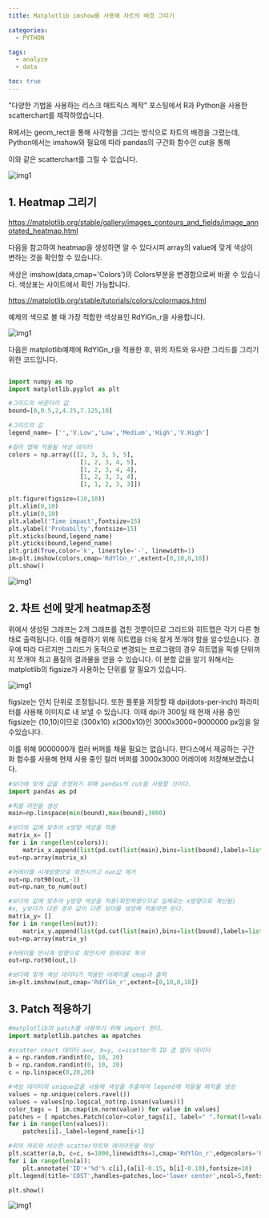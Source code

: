 ```yaml
---
title: Matplotlib imshow를 사용해 차트의 배경 그리기

categories:
  - PYTHON

tags:
  - analyze
  - data

toc: true
---
```


"다양한 기법을 사용하는 리스크 매트릭스 제작" 포스팅에서 R과 Python을 사용한 scatterchart를 제작하였습니다. 

R에서는 geom_rect을 통해 사각형을 그리는 방식으로 차트의 배경을 그렸는데, Python에서는 imshow와 필요에 따라 pandas의 구간화 함수인 cut을 통해 

이와 같은 scatterchart를 그릴 수 있습니다. <br>

![img1](/assets/img/plot_risk.png)

## 1. Heatmap 그리기

https://matplotlib.org/stable/gallery/images_contours_and_fields/image_annotated_heatmap.html

다음을 참고하여 heatmap을 생성하면 알 수 있다시피 array의 value에 맞게 색상이 변하는 것을 확인할 수 있습니다.

색상은 imshow(data,cmap='Colors')의 Colors부분을 변경함으로써 바꿀 수 있습니다. 색상표는 사이트에서 확인 가능합니다.

https://matplotlib.org/stable/tutorials/colors/colormaps.html

예제의 색으로 볼 때 가장 적합한 색상표인 RdYlGn_r을 사용합니다.  

![img1](/assets/img/pl7.png)

다음은 matplotlib예제에 RdYlGn_r을 적용한 후, 위의 차트와 유사한 그리드를 그리기 위한 코드입니다.

~~~python

import numpy as np
import matplotlib.pyplot as plt

#그리드의 바운더리 값
bound=[0,0.5,2,4.25,7.125,10]

#그리드의 값 
legend_name= ['','V.Low','Low','Medium','High','V.High']

#컬러 맵에 적용될 색상 데이터
colors = np.array([[2, 3, 3, 5, 5],
                    [1, 2, 3, 4, 5],
                    [1, 2, 3, 4, 4],
                    [1, 2, 3, 3, 4],
                    [1, 1, 2, 3, 3]])

plt.figure(figsize=(10,10))
plt.xlim(0,10)
plt.ylim(0,10)
plt.xlabel('Time impact',fontsize=15)
plt.ylabel('Probabilty',fontsize=15)
plt.xticks(bound,legend_name)
plt.yticks(bound,legend_name)
plt.grid(True,color='k', linestyle='-', linewidth=1)
im=plt.imshow(colors,cmap='RdYlGn_r',extent=[0,10,0,10])
plt.show()

~~~

![img1](/assets/img/erroutput.png)


## 2. 차트 선에 맞게 heatmap조정

위에서 생성된 그래프는 2개 그래프를 겹친 것뿐이므로 그리드와 히트맵은 각기 다른 형태로 출력됩니다. 이를 해결하기 위해 히트맵을 더욱 잘게 쪼개야 함을 알수있습니다. 경우에 따라 다르지만 그리드가 동적으로 변경되는 프로그램의 경우 히트맵을 픽셀 단위까지 쪼개야 최고 품질의 결과물을 얻을 수 있습니다. 이 분할 값을 알기 위해서는 matplotlib의 figsize가 사용하는 단위를 알 필요가 있습니다.

![img1](/assets/img/sq_5.png)

figsize는 인치 단위로 조정됩니다. 또한 플롯을 저장할 때 dpi(dots-per-inch) 파라미터를 사용해 이미지로 내 보낼 수 있습니다. 이때 dpi가 300일 때 현재 사용 중인 figsize는 (10,10)이므로 (300x10) x(300x10)인 3000x3000=9000000 px임을 알수있습니다. <br>

이를 위해 9000000개 컬러 버퍼를 채울 필요는 없습니다.
판다스에서 제공하는 구간화 함수를 사용해 현재 사용 중인 컬러 버퍼를 3000x3000 어레이에 저장해보겠습니다. 

~~~python
#보더에 맞게 값을 조정하기 위해 pandas의 cut을 사용할 것이다.
import pandas as pd

#픽셀 라인을 생성
main=np.linspace(min(bound),max(bound),3000)

#보더의 값에 맞추어 x방향 색상을 적용
matrix_x= []
for i in range(len(colors)):
    matrix_x.append(list(pd.cut(list(main),bins=list(bound),labels=list(colors[i]),ordered=False,duplicates='raise')))
out=np.array(matrix_x)

#어레이를 시계방향으로 회전시키고 nan값 제거
out=np.rot90(out,-1)
out=np.nan_to_num(out)

#보더의 값에 맞추어 y방향 색상을 적용(회전하였으므로 실제로는 x방향으로 계산됨)
#x, y보더가 다른 경우 값이 다른 보더를 생성해 적용하면 된다.
matrix_y= []
for i in range(len(out)):
    matrix_y.append(list(pd.cut(list(main),bins=list(bound),labels=list(out[i]),ordered=False,duplicates='raise')))    
out=np.array(matrix_y)

#어레이를 반시계 방향으로 회전시켜 원래대로 복귀
out=np.rot90(out,1)

#보더에 맞게 색상 데이터가 적용된 어레이를 cmap과 출력
im=plt.imshow(out,cmap='RdYlGn_r',extent=[0,10,0,10])
~~~

## 3. Patch 적용하기

~~~ python
#matplotlib의 patch를 사용하기 위해 import 한다.
import matplotlib.patches as mpatches

#scatter chart 데이터 a=x, b=y, c=scatter의 ID 겸 컬러 데이터
a = np.random.randint(0, 10, 20)
b = np.random.randint(0, 10, 20)
c = np.linspace(0,20,20)

#색상 데이터의 unique값을 사용해 색상을 추출하여 legend에 적용될 패치를 생성
values = np.unique(colors.ravel())
values = values[np.logical_not(np.isnan(values))]
color_tags = [ im.cmap(im.norm(value)) for value in values]   
patches = [ mpatches.Patch(color=color_tags[i], label=" ".format(l=values[i]) ) for i in range(len(values)) ]
for i in range(len(values)):
    patches[i]._label=legend_name[i+1]

#위의 차트와 비슷한 scatter차트와 레이아웃을 작성
plt.scatter(a,b, c=c, s=1000,linewidths=1,cmap='RdYlGn_r',edgecolors='black')
for i in range(len(a)):
    plt.annotate('ID'+'%d'% c[i],(a[i]-0.15, b[i]-0.10),fontsize=10)
plt.legend(title='COST',handles=patches,loc='lower center',ncol=5,fontsize=10,bbox_to_anchor=(0.5, -0.15),fancybox=True)

plt.show()
~~~

![img1](/assets/img/outfig.png)

